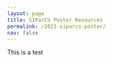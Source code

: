 ```yaml
---
layout: page
title: SIParCS Poster Resources
permalink: /2021-siparcs-poster/
nav: false
---
```


This is a test